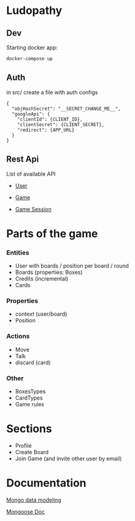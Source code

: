 # Ludopathy

## Dev 

Starting docker app:

```bash
docker-compose up
```
## Auth

in src/ create a file with auth configs

```
{
  "objHashSecret": "__SECRET_CHANGE_ME__",
  "googleApi": {
    "clientId": {CLIENT_ID},
    "clientSecret": {CLIENT_SECRET},
    "redirect": {APP_URL}
  }
}
```

## Rest Api
List of available API 

- [User](doc/USER.md)

- [Game](doc/GAME.md)

- [Game Session](doc/SESSION.md)
 

# Parts of the game

### Entities

- User with boards / position per board / round
- Boards (properties: Boxes)
- Credits (incremental)
- Cards

### Properties

- context (user/board)
- Position 


### Actions

- Move
- Talk
- discard (card)

### Other

- BoxesTypes
- CardTypes
- Game rules

# Sections

- Profile
- Create Board 
- Join Game (and invite other user by email)


# Documentation

[Mongo data modeling](https://docs.mongodb.com/manual/core/data-modeling-introduction/)

[Mongoose Doc](https://mongoosejs.com/docs/queries.html)





